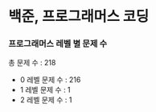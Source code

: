 # 백준, 프로그래머스 코딩
### 프로그래머스 레벨 별 문제 수
총 문제 수 : 218
- 0 레벨 문제 수 : 216
- 1 레벨 문제 수 : 1
- 2 레벨 문제 수 : 1

